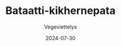 ---
title: "Bataatti-kikhernepata"
image: "https://vegaanibotti.lauravuo.me/2024/07/2024-07-30_small.png"
date: 2024-07-30
receipt_url: "https://vegeviettelys.fi/bataatti-kikhernepata/"
author: "Vegeviettelys"
---